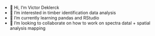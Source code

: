 - 👋 Hi, I’m Victor Deklerck
- 👀 I’m interested in timber identification data analysis
- 🌱 I’m currently learning pandas and RStudio
- 💞️ I’m looking to collaborate on how to work on spectra datal + spatial analysis mapping


<!---
vdeklerck/vdeklerck is a ✨ special ✨ repository because its `README.md` (this file) appears on your GitHub profile.
You can click the Preview link to take a look at your changes.
--->
